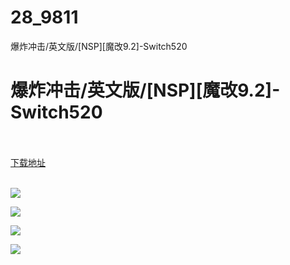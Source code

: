 # 28_9811
爆炸冲击/英文版/[NSP][魔改9.2]-Switch520
# 爆炸冲击/英文版/[NSP][魔改9.2]-Switch520
 <br/></br>
[下载地址](https://www.switch520.cc/article/9811 "下载地址")
<br/></br>

<p><span style="color: #ffffff;"><strong><img src="https://www.switch520.cc/muke_img/upload_art_editor_20210221-1_d4f23d5d1c9459ac117b859e8a6cc912.jpg"></strong></span></p>
<p><span style="color: #ffffff;"><strong><img src="https://www.switch520.cc/muke_img/upload_art_editor_20210221-1_5d0f9a734faeae3c1ee8a070afe6a4b4.jpg"></strong></span></p>
<p><span style="color: #ffffff;"><strong><img src="https://www.switch520.cc/muke_img/upload_art_editor_20210221-1_d202c7334e034d83758ce3bad3f402f1.jpg"></strong></span></p>
<p><span style="color: #ffffff;"><strong><img src="https://www.switch520.cc/muke_img/upload_art_editor_20210221-1_c217a91df0eed234ce918c2b24db0a42.jpg"></strong></span></p>
<p><span style="color: #ffffff;"><strong>&nbsp;</strong></span></p>
